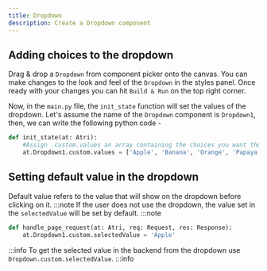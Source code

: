```yaml
---
title: Dropdown
description: Create a Dropdown component
---
```


## Adding choices to the dropdown

Drag & drop a `Dropdown` from component picker onto the canvas. You can make changes to the look and feel of the `Dropdown` in the styles panel. Once ready with your changes you can hit `Build & Run` on the top right corner.

Now, in the `main.py` file, the `init_state` function will set the values of the dropdown. Let's assume the name of the `Dropdown` component is `Dropdown1`, then, we can write the following python code -


```python
def init_state(at: Atri):
    #Assign .custom.values an array containing the choices you want the dropdown to display.
    at.Dropdown1.custom.values = ['Apple', 'Banana', 'Orange', 'Papaya']

```

## Setting default value in the dropdown

Default value refers to the value that will show on the dropdown before clicking on it.
:::note
If the user does not use the dropdown, the value set in the `selectedValue` will be set by default.
:::note
```python
def handle_page_request(at: Atri, req: Request, res: Response):
    at.Dropdown1.custom.selectedValue = 'Apple'
```

:::info
To get the selected value in the backend from the dropdown use `Dropdown.custom.selectedValue`.
:::info